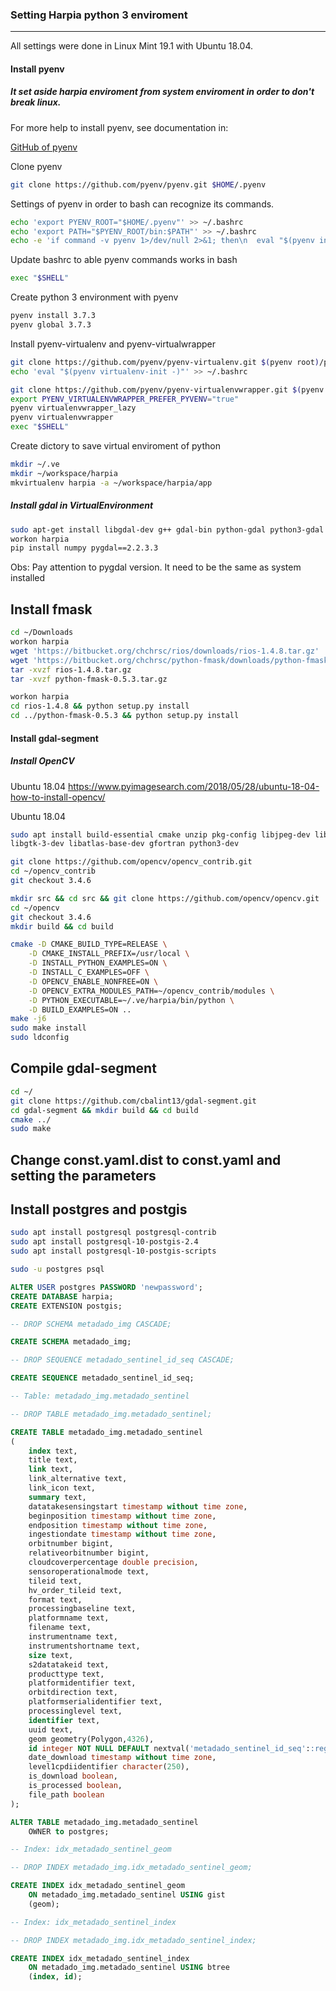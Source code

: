 ### Setting Harpia python 3 enviroment

___________________________________________________

All settings were done in Linux Mint 19.1 with Ubuntu 18.04.

#### Install pyenv
##### It set aside harpia enviroment from system enviroment in order to don't break linux.

For more help to install pyenv, see documentation in:

[GitHub of pyenv](http://github.com/pyenv/pyenv)

Clone pyenv

```bash
git clone https://github.com/pyenv/pyenv.git $HOME/.pyenv
```

Settings of pyenv in order to bash can recognize its commands.
```bash
echo 'export PYENV_ROOT="$HOME/.pyenv"' >> ~/.bashrc
echo 'export PATH="$PYENV_ROOT/bin:$PATH"' >> ~/.bashrc
echo -e 'if command -v pyenv 1>/dev/null 2>&1; then\n  eval "$(pyenv init -)"\nfi' >> ~/.bashrc
```

Update bashrc to able pyenv commands works in bash
```bash
exec "$SHELL"
```

Create python 3 environment with pyenv


```bash
pyenv install 3.7.3
pyenv global 3.7.3
```

Install pyenv-virtualenv and pyenv-virtualwrapper

```bash
git clone https://github.com/pyenv/pyenv-virtualenv.git $(pyenv root)/plugins/pyenv-virtualenv
echo 'eval "$(pyenv virtualenv-init -)"' >> ~/.bashrc

git clone https://github.com/pyenv/pyenv-virtualenvwrapper.git $(pyenv root)/plugins/pyenv-virtualenvwrapper
export PYENV_VIRTUALENVWRAPPER_PREFER_PYVENV="true"
pyenv virtualenvwrapper_lazy
pyenv virtualenvwrapper
exec "$SHELL"
```

Create dictory to save virtual enviroment of python

```bash
mkdir ~/.ve
mkdir ~/workspace/harpia
mkvirtualenv harpia -a ~/workspace/harpia/app
```

##### Install gdal in VirtualEnvironment

```bash
sudo apt-get install libgdal-dev g++ gdal-bin python-gdal python3-gdal
workon harpia
pip install numpy pygdal==2.2.3.3
```
Obs: Pay attention to pygdal version. It need to be the same as system installed

## Install fmask

```bash
cd ~/Downloads
workon harpia
wget 'https://bitbucket.org/chchrsc/rios/downloads/rios-1.4.8.tar.gz'
wget 'https://bitbucket.org/chchrsc/python-fmask/downloads/python-fmask-0.5.3.tar.gz'
tar -xvzf rios-1.4.8.tar.gz
tar -xvzf python-fmask-0.5.3.tar.gz

workon harpia
cd rios-1.4.8 && python setup.py install
cd ../python-fmask-0.5.3 && python setup.py install
```

#### Install gdal-segment
##### Install OpenCV

Ubuntu 18.04
https://www.pyimagesearch.com/2018/05/28/ubuntu-18-04-how-to-install-opencv/

Ubuntu 18.04
```bash
sudo apt install build-essential cmake unzip pkg-config libjpeg-dev libpng-dev libtiff-dev 
libgtk-3-dev libatlas-base-dev gfortran python3-dev

```

```bash
git clone https://github.com/opencv/opencv_contrib.git
cd ~/opencv_contrib
git checkout 3.4.6

mkdir src && cd src && git clone https://github.com/opencv/opencv.git
cd ~/opencv
git checkout 3.4.6
mkdir build && cd build
```

```bash
cmake -D CMAKE_BUILD_TYPE=RELEASE \
	-D CMAKE_INSTALL_PREFIX=/usr/local \
	-D INSTALL_PYTHON_EXAMPLES=ON \
	-D INSTALL_C_EXAMPLES=OFF \
	-D OPENCV_ENABLE_NONFREE=ON \
	-D OPENCV_EXTRA_MODULES_PATH=~/opencv_contrib/modules \
	-D PYTHON_EXECUTABLE=~/.ve/harpia/bin/python \
	-D BUILD_EXAMPLES=ON ..
make -j6
sudo make install
sudo ldconfig
```

## Compile gdal-segment

```bash
cd ~/
git clone https://github.com/cbalint13/gdal-segment.git
cd gdal-segment && mkdir build && cd build
cmake ../
sudo make
```

## Change const.yaml.dist to const.yaml and setting the parameters

## Install postgres and postgis
```bash
sudo apt install postgresql postgresql-contrib
sudo apt install postgresql-10-postgis-2.4
sudo apt install postgresql-10-postgis-scripts
```
```bash
sudo -u postgres psql
```
```sql
ALTER USER postgres PASSWORD 'newpassword';
CREATE DATABASE harpia;
CREATE EXTENSION postgis;
```

```sql
-- DROP SCHEMA metadado_img CASCADE;

CREATE SCHEMA metadado_img;

-- DROP SEQUENCE metadado_sentinel_id_seq CASCADE;

CREATE SEQUENCE metadado_sentinel_id_seq;

-- Table: metadado_img.metadado_sentinel

-- DROP TABLE metadado_img.metadado_sentinel;

CREATE TABLE metadado_img.metadado_sentinel
(
    index text,
    title text,
    link text,
    link_alternative text,
    link_icon text,
    summary text,
    datatakesensingstart timestamp without time zone,
    beginposition timestamp without time zone,
    endposition timestamp without time zone,
    ingestiondate timestamp without time zone,
    orbitnumber bigint,
    relativeorbitnumber bigint,
    cloudcoverpercentage double precision,
    sensoroperationalmode text,
    tileid text,
    hv_order_tileid text,
    format text,
    processingbaseline text,
    platformname text,
    filename text,
    instrumentname text,
    instrumentshortname text,
    size text,
    s2datatakeid text,
    producttype text,
    platformidentifier text,
    orbitdirection text,
    platformserialidentifier text,
    processinglevel text,
    identifier text,
    uuid text,
    geom geometry(Polygon,4326),
    id integer NOT NULL DEFAULT nextval('metadado_sentinel_id_seq'::regclass),
    date_download timestamp without time zone,
    level1cpdiidentifier character(250),
    is_download boolean,
    is_processed boolean,
    file_path boolean
);

ALTER TABLE metadado_img.metadado_sentinel
    OWNER to postgres;

-- Index: idx_metadado_sentinel_geom

-- DROP INDEX metadado_img.idx_metadado_sentinel_geom;

CREATE INDEX idx_metadado_sentinel_geom
    ON metadado_img.metadado_sentinel USING gist
    (geom);

-- Index: idx_metadado_sentinel_index

-- DROP INDEX metadado_img.idx_metadado_sentinel_index;

CREATE INDEX idx_metadado_sentinel_index
    ON metadado_img.metadado_sentinel USING btree
    (index, id);
```

